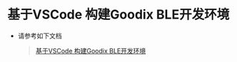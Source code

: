 # 基于VSCode 构建Goodix BLE开发环境

- 请参考如下文档

  > [基于VSCode 构建Goodix BLE开发环境](https://developers.goodix.com/zh/bbs/download/answer/61a7d93aea4c4ffdb487fcc4486139f6/upload_0ab316aae86f39628e16923b8a354ab3)

